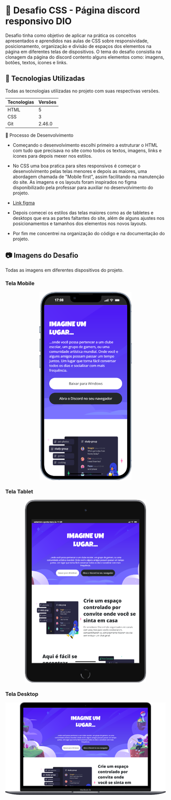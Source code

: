 # 🎨 Desafio CSS - Página discord responsivo DIO 

Desafio tinha como objetivo de aplicar na prática os conceitos apresentados e aprendidos nas aulas de CSS sobre responsividade, posicionamento, organização e divisão de espaços dos elementos na página em diferentes telas de dispositivos. O tema do desafio consistia na clonagem da página do discord contento alguns elementos como: imagens, botões, textos, ícones e links.

## 🧰 Tecnologias Utilizadas
Todas as tecnologias utilizadas no projeto com suas respectivas versões.

| Tecnologias | Versões |
|-------------|---------|
| HTML        | 5       |
| CSS         | 3       |
| Git         | 2.46.0  |

📝 Processo de Desenvolvimento
- Começando o desenvolvimento escolhi primeiro a estruturar o HTML com tudo que precisava no site como todos os textos, imagens, links e ícones para depois mexer nos estilos.

- No CSS uma boa pratica para sites responsivos é começar o desenvolvimento pelas telas menores e depois as maiores, uma abordagem chamada de "Mobile first", assim facilitando na manutenção do site. As imagens e os layouts foram inspirados no figma disponibilizado pela professar para auxiliar no desenvolvimento do projeto. 
- [Link figma](https://www.figma.com/design/NRBYrG5d4DSzObv7dpTqoM/Desafio-Responsividade---DIO?node-id=1-2&t=8031V9aSoQJFNyoE-0)


- Depois comecei os estilos das telas maiores como as de tabletes e desktops que era as partes faltantes do site, além de alguns ajustes nos posicionamentos e tamanhos dos elementos nos novos layouts.

- Por fim me concentrei na organização do código e na documentação do projeto.

## 📷 Imagens do Desafio
Todas as imagens em diferentes dispositivos do projeto.

###  Tela Mobile
<div align="center"><img src="./src/img/iPhone-13-PRO.png"></div>

### Tela Tablet
<div align="center"><img src="./src/img/iPad-Mini.png"></div>

### Tela Desktop
<div align="center"><img src="./src/img/Macbook-Air.png"></div>

